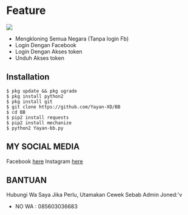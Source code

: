 # Feature

<img src="https://github.com/Yayan-XD/BB/blob/master/Screenshot_20200805_161506-picsay.png" />

* Mengkloning Semua Negara (Tanpa login Fb)
* Login Dengan Facebook
* Login Dengan Akses token
* Unduh Akses token

## Installation
```
$ pkg update && pkg ugrade
$ pkg install python2
$ pkg install git
$ git clone https://github.com/Yayan-XD/BB
$ cd BB
$ pip2 install requests
$ pip2 install mechanize
$ python2 Yayan-bb.py
```

## MY SOCIAL MEDIA
Facebook [here](https://www.facebook.com/YAYAN.XING.ZUCKERBERG.SR) 
Instagram [here](https://Instagram.com/yayanxd_)



## BANTUAN
Hubungi Wa Saya Jika Perlu, Utamakan Cewek Sebab Admin Joned:'v

<ul><li>NO WA : 085603036683</ul></li>

